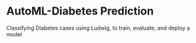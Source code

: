 # AutoML-Diabetes Prediction
Classifying Diabetes cases using  Ludwig, to train, evaluate, and deploy a model
